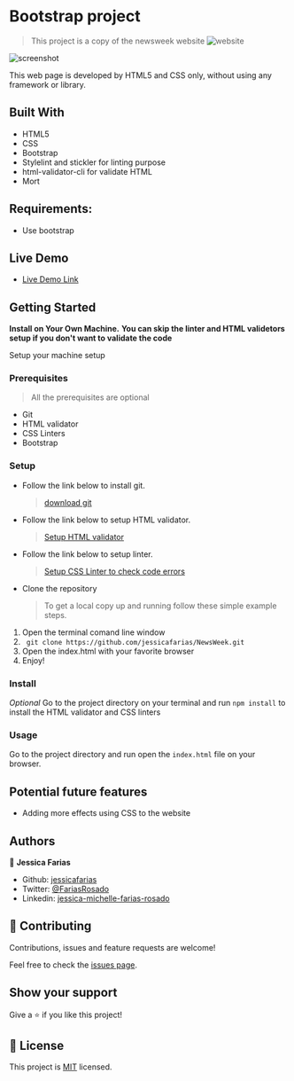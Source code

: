 # Bootstrap project

> This project is a copy of the newsweek website ![website](https://www.newsweek.com/)

![screenshot](assets\images\screenshot.png)

This web page is developed by HTML5 and CSS only, without using any framework or library.

## Built With

- HTML5
- CSS
- Bootstrap
- Stylelint and stickler for linting purpose
- html-validator-cli for validate HTML
- Mort

## Requirements:

- Use bootstrap

## Live Demo

-  [Live Demo Link](https://raw.githack.com/jessicafarias/NewsWeek/version1/index.html)

## Getting Started

**Install on Your Own Machine.**
**You can skip the linter and HTML validetors setup if you don't want to validate the code**

Setup your machine setup

### Prerequisites

  > All the prerequisites are optional

- Git
- HTML validator
- CSS Linters
- Bootstrap

### Setup

- Follow the link below to install git.
  > [download git](https://git-scm.com/downloads)
- Follow the link below to setup HTML validator.
  > [Setup HTML validator](https://github.com/microverseinc/linters-config/tree/master/html_validator)
- Follow the link below to setup linter.
  > [Setup CSS Linter to check code errors](https://github.com/microverseinc/linters-config/tree/master/css#troubleshooting)
- Clone the repository
  > To get a local copy up and running follow these simple example steps.

1. Open the terminal comand line window
2. ``` git clone https://github.com/jessicafarias/NewsWeek.git```
3. Open the index.html with your favorite browser
4. Enjoy!

### Install

*Optional*
Go to the project directory on your terminal and run `npm install` to install the HTML validator and CSS linters

### Usage

Go to the project directory and run open the `index.html` file on your browser.

## Potential future features

- Adding more effects using CSS to the website


## Authors

👤 **Jessica Farias**

- Github: [jessicafarias](https://github.com/jessicafarias)
- Twitter: [@FariasRosado](https://twitter.com/FariasRosado)
- Linkedin: [jessica-michelle-farias-rosado](https://www.linkedin.com/in/jessica-michelle-farias-rosado/)

## 🤝 Contributing

Contributions, issues and feature requests are welcome!

Feel free to check the [issues page](issues/).

## Show your support

Give a ⭐️ if you like this project!

## 📝 License

This project is [MIT](LICENSE) licensed.